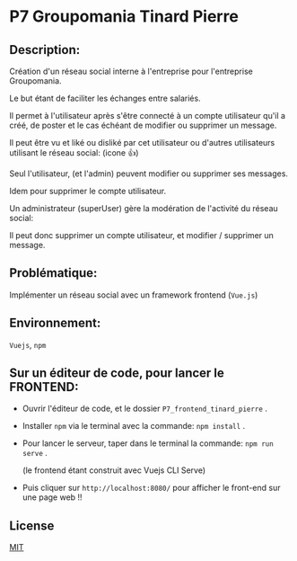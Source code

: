 # P7 Groupomania Tinard Pierre 

## Description:

Création d'un réseau social interne à l'entreprise pour l'entreprise Groupomania.

Le but étant de faciliter les échanges entre salariés.

Il permet à l'utilisateur après s'être connecté à un compte utilisateur qu'il a créé, de poster et le cas échéant de modifier ou supprimer un message.

Il peut être vu et liké ou disliké par cet utilisateur ou d'autres utilisateurs utilisant le réseau social: (icone 👍)

Seul l'utilisateur, (et l'admin) peuvent modifier ou supprimer ses messages.

Idem pour supprimer le compte utilisateur.

Un administrateur (superUser) gère la modération de l'activité du réseau social:

Il peut donc supprimer un compte utilisateur, et modifier /  supprimer un message.

## Problématique: 

Implémenter un réseau social avec un framework frontend  (`Vue.js`)

## Environnement:

`Vuejs`, `npm`

## Sur un éditeur de code, pour lancer le FRONTEND: 

- Ouvrir l'éditeur de code, et le dossier `P7_frontend_tinard_pierre` .

- Installer `npm` via le terminal avec la commande: `npm install` .

- Pour lancer le serveur, taper dans le terminal la commande:  `npm run serve` .

  (le frontend étant construit avec Vuejs CLI Serve) 

- Puis cliquer sur  `http://localhost:8080/` pour afficher le front-end sur une page web !!
## License

[MIT](https://choosealicense.com/licenses/mit)

